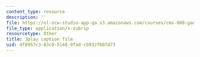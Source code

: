 ```yaml
---
content_type: resource
description: ''
file: https://ol-ocw-studio-app-qa.s3.amazonaws.com/courses/cms-608-game-design-spring-2014/df8957c383c051489fadcb932f607d73_1506659.vtt
file_type: application/x-subrip
resourcetype: Other
title: 3play caption file
uid: df8957c3-83c0-5148-9fad-cb932f607d73
---
```

